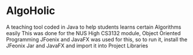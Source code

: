 # AlgoHolic
A teaching tool coded in Java to help students learns certain Algorithms easily
This was done for the NUS High CS3132 module, Object Oriented Programming
JFoenix and JavaFX was used for this, so to run it, install the JFeonix Jar and JavaFX and import it into Project Libraries
